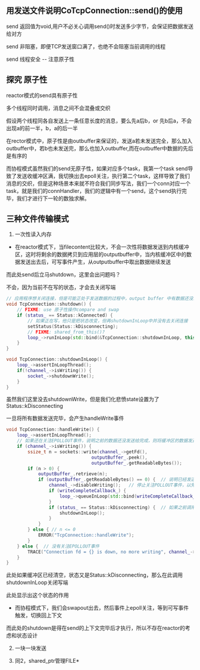 ## 用发送文件说明CoTcpConnection::send()的使用

send 返回值为void,用户不必关心调用send()时发送多少字节，会保证把数据发送给对方

send 非阻塞，即便TCP发送窗口满了，也绝不会阻塞当前调用的线程

send 线程安全  -- 注意原子性

## 探究 原子性

reactor模式的send具有原子性

多个线程同时调用，消息之间不会混叠或交织

假设两个线程同各自发送上一条任意长度的消息，要么先a后b，or 先b后a，不会出现a的前一半，b，a的后一半

在rector模式中，原子性是由outbuffer来保证的，发送a若未发送完全，那么加入outbuffer中，若b也未发送完，那么也加入outbuffer,而在outbuffer中数据的先后是有序的

而协程模式虽然我们的send无原子性，如果对应多个task，我第一个task send导致了发送收缓冲区满，我切换出去epoll关注，执行第二个task，这样导致了我们消息的交织，但是这种场景本来就不符合我们同步写法，我们一个conn对应一个task，就是我们的connHandler，我们的逻辑中有一个send，这个send执行完毕，我们才进行下一轮的数独求解。

## 三种文件传输模式

1. 一次性读入内存

- 在reactor模式下，当filecontent比较大，不会一次性将数据发送到内核缓冲区，这时将剩余的数据拷贝到应用层的outputbuffer中，当内核缓冲区中的数据发送出去后，可写事件产生，从outputbuffer中取出数据继续发送

而此处send后立马shutdown，这里会出问题吗？ 

不会，因为当前不在写的状态，才会去关闭写端

```cpp
// 应用程序想关闭连接，但是可能正处于发送数据的过程中，output buffer 中有数据还没发完，不能直接调用close
void TcpConnection::shutdown() {
    // FIXME: use 原子性操作compare and swap
    if (status_ == Status::kConnected) {
        // 如果正在写，他只是把状态改变，但再shutdownInLoop中并没有去关闭连接
        setStatus(Status::kDisconnecting);
        // FIXME: shared_from_this()?
        loop_->runInLoop(std::bind(&TcpConnection::shutdownInLoop, this));
    }
}

void TcpConnection::shutdownInLoop() {
    loop_->assertInLoopThread();
    if(!channel_->isWriting()) {  
        socket_->shutdownWrite();  
    }
}
```

虽然我们这里没去shutdownWrite，但是我们化悲愤state设置为了Status::kDisconnecting

一旦将所有数据发送完毕，会产生handleWrite事件

```cpp
void TcpConnection::handleWrite() {
    loop_->assertInLoopThread();
    // 如果还在关注EPOLLOUT事件，说明之前的数据还没发送给完成，则将缓冲区的数据发送
    if (channel_->isWriting()) {
        ssize_t n = sockets::write(channel_->getFd(),
                                outputBuffer_.peek(),
                                outputBuffer_.getReadableBytes());
        if (n > 0) {
            outputBuffer_.retrieve(n);
            if (outputBuffer_.getReadableBytes() == 0) {  // 说明已经发送完成，缓冲区已清空
                channel_->disableWriting();   // 停止关注POLLOUT事件，以免出现busy-loop
                if (writeCompleteCallback_) {
                    loop_->queueInLoop(std::bind(writeCompleteCallback_, shared_from_this()));
                }
                if (status_ == Status::kDisconnecting) {  // 如果之前调用了shutdown,但是还在output，没用关闭读端，留到此时关闭
                    shutdownInLoop();
                }
            }
        } else { // n <= 0
            ERROR("TcpConnection::handleWrite");
        }
    } else {  // 没有关注EPOLLOUT事件
        TRACE("Connection fd = {} is down, no more writing", channel_->getFd());
    }
}
```

此处如果缓冲区已经清空，状态又是Status::kDisconnecting，那么在此调用shutdownInLoop关闭写端

此处显示出这个状态的作用

- 而协程模式下，我们会swapout出去，然后事件上epoll关注，等到可写事件触发，切换回上下文

而此处的shutdown是得在send的上下文完毕后才执行，所以不存在reactor的考虑和状态设计

2. 一块一块发送

3. 同2，shared_ptr管理FILE*


